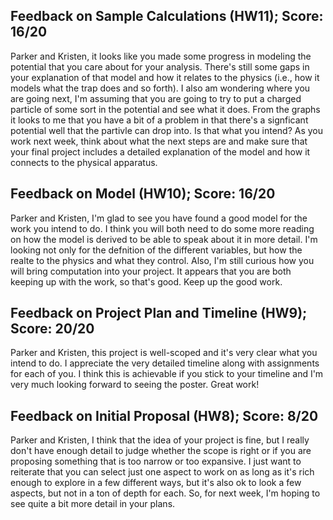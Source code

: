 ## Feedback on Sample Calculations (HW11); Score: 16/20

Parker and Kristen, it looks like you made some progress in modeling the potential that you care about for your analysis. There's still some gaps in your explanation of that model and how it relates to the physics (i.e., how it models what the trap does and so forth). I also am wondering where you are going next, I'm assuming that you are going to try to put a charged particle of some sort in the potential and see what it does. From the graphs it looks to me that you have a bit of a problem in that there's a signficant potential well that the partivle can drop into. Is that what you intend? As you work next week, think about what the next steps are and make sure that your final project includes a detailed explanation of the model and how it connects to the physical apparatus.

## Feedback on Model (HW10); Score: 16/20

Parker and Kristen, I'm glad to see you have found a good model for the work you intend to do. I think you will both need to do some more reading on how the model is derived to be able to speak about it in more detail. I'm looking not only for the defnition of the different variables, but how the realte to the physics and what they control. Also, I'm still curious how you will bring computation into your project. It appears that you are both keeping up with the work, so that's good. Keep up the good work.

## Feedback on Project Plan and Timeline (HW9); Score: 20/20

Parker and Kristen, this project is well-scoped and it's very clear what you intend to do. I appreciate the very detailed timeline along with assignments for each of you. I think this is achievable if you stick to your timeline and I'm very much looking forward to seeing the poster. Great work!

## Feedback on Initial Proposal (HW8); Score: 8/20

Parker and Kristen, I think that the idea of your project is fine, but I really don't have enough detail to judge whether the scope is right or if you are proposing something that is too narrow or too expansive. I just want to reiterate that you can select just one aspect to work on as long as it's rich enough to explore in a few different ways, but it's also ok to look a few aspects, but not in a ton of depth for each. So, for next week, I'm hoping to see quite a bit more detail in your plans.
